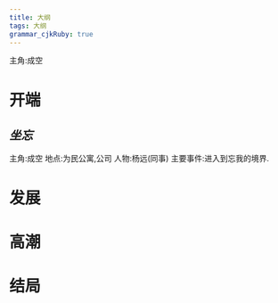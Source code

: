```yaml
---
title: 大纲
tags: 大纲
grammar_cjkRuby: true
---
```


主角:成空
# 开端

##  *坐忘*
主角:成空
地点:为民公寓,公司
人物:杨远(同事)
主要事件:进入到忘我的境界.






# 发展


# 高潮



# 结局